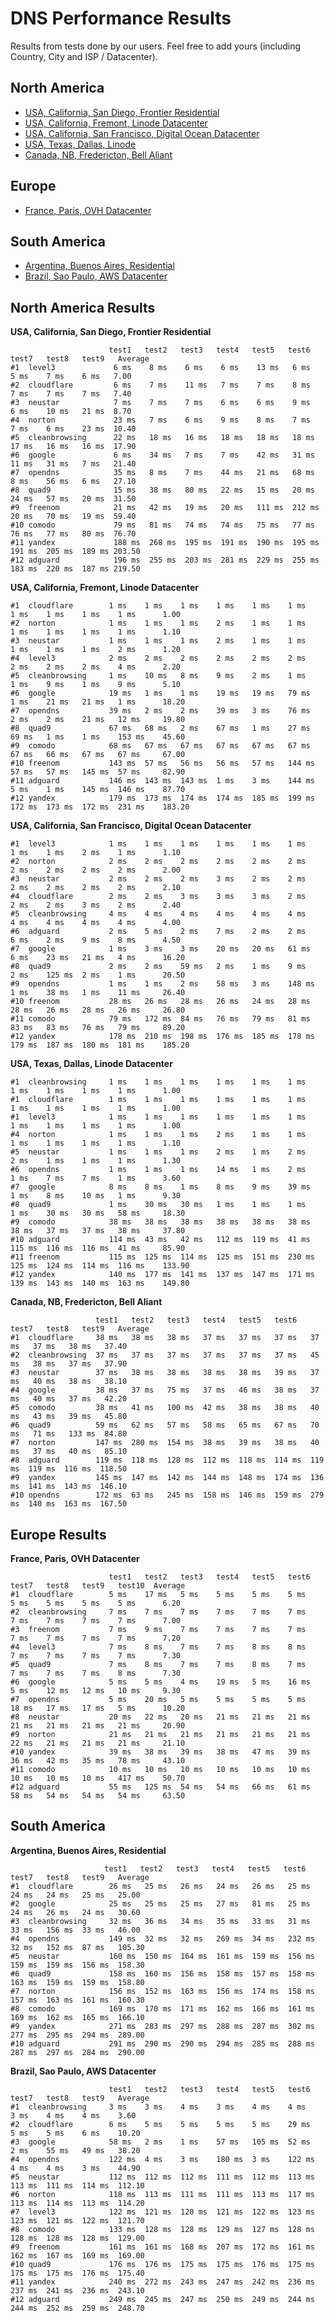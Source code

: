 # DNS Performance Results

Results from tests done by our users. Feel free to add yours (including Country, City and ISP / Datacenter).

## North America
  * [USA, California, San Diego, Frontier Residential](#usa-san-diego-frontier)
  * [USA, California, Fremont, Linode Datacenter](#usa-fremont-linode)
  * [USA, California, San Francisco, Digital Ocean Datacenter](#usa-sanfrancisco-digitalocean)
  * [USA, Texas, Dallas, Linode](#usa-dallas-linode)
  * [Canada, NB, Fredericton, Bell Aliant](#canada-nb-fredericton-bell)
  
## Europe
  * [France, Paris, OVH Datacenter](#france-paris-ovh)

## South America
  * [Argentina, Buenos Aires, Residential](#agentina-buenosaires)
  * [Brazil, Sao Paulo, AWS Datacenter](#brazil-saopaulo-aws)
  

## North America Results

<a name="usa-san-diego-frontier"></a>
**USA, California, San Diego, Frontier Residential**

``` 
                      test1   test2   test3   test4   test5   test6   test7   test8   test9   Average
#1  level3             6 ms    8 ms    6 ms    6 ms    13 ms   6 ms    5 ms    7 ms    6 ms   7.00
#2  cloudflare         6 ms    7 ms    11 ms   7 ms    7 ms    8 ms    7 ms    7 ms    7 ms   7.40
#3  neustar            7 ms    7 ms    7 ms    6 ms    6 ms    9 ms    6 ms    10 ms   21 ms  8.70
#4  norton             23 ms   7 ms    6 ms    9 ms    8 ms    7 ms    7 ms    6 ms    23 ms  10.40
#5  cleanbrowsing      22 ms   18 ms   16 ms   18 ms   18 ms   18 ms   17 ms   16 ms   16 ms  17.90
#6  google             6 ms    34 ms   7 ms    7 ms    42 ms   31 ms   11 ms   31 ms   7 ms   21.40
#7  opendns            35 ms   8 ms    7 ms    44 ms   21 ms   68 ms   8 ms    56 ms   6 ms   27.10
#8  quad9              15 ms   38 ms   80 ms   22 ms   15 ms   20 ms   24 ms   57 ms   20 ms  31.50
#9  freenom            21 ms   42 ms   19 ms   20 ms   111 ms  212 ms  20 ms   70 ms   19 ms  59.40
#10 comodo             79 ms   81 ms   74 ms   74 ms   75 ms   77 ms   76 ms   77 ms   80 ms  76.70
#11 yandex             188 ms  268 ms  195 ms  191 ms  190 ms  195 ms  191 ms  205 ms  189 ms 203.50
#12 adguard            196 ms  255 ms  203 ms  281 ms  229 ms  255 ms  183 ms  220 ms  187 ms 219.50
```

<a name="usa-fremont-linode"></a>
**USA, California, Fremont, Linode Datacenter**
```                      test1   test2   test3   test4   test5   test6   test7   test8   test9   test10  Average
#1  cloudflare        1 ms    1 ms    1 ms    1 ms    1 ms    1 ms    1 ms    1 ms    1 ms    1 ms      1.00
#2  norton            1 ms    1 ms    1 ms    2 ms    1 ms    1 ms    1 ms    1 ms    1 ms    1 ms      1.10
#3  neustar           1 ms    1 ms    1 ms    2 ms    1 ms    1 ms    1 ms    1 ms    1 ms    2 ms      1.20
#4  level3            2 ms    2 ms    2 ms    2 ms    2 ms    2 ms    2 ms    2 ms    2 ms    4 ms      2.20
#5  cleanbrowsing     1 ms    10 ms   8 ms    9 ms    2 ms    1 ms    1 ms    9 ms    1 ms    9 ms      5.10
#6  google            19 ms   1 ms    1 ms    19 ms   19 ms   79 ms   1 ms    21 ms   21 ms   1 ms      18.20
#7  opendns           39 ms   2 ms    2 ms    39 ms   3 ms    76 ms   2 ms    2 ms    21 ms   12 ms     19.80
#8  quad9             67 ms   68 ms   2 ms    67 ms   1 ms    27 ms   69 ms   1 ms    1 ms    153 ms    45.60
#9  comodo            68 ms   67 ms   67 ms   67 ms   67 ms   67 ms   67 ms   66 ms   67 ms   67 ms     67.00
#10 freenom           143 ms  57 ms   56 ms   56 ms   57 ms   144 ms  57 ms   57 ms   145 ms  57 ms     82.90
#11 adguard           146 ms  143 ms  143 ms  1 ms    3 ms    144 ms  5 ms    1 ms    145 ms  146 ms    87.70
#12 yandex            179 ms  173 ms  174 ms  174 ms  185 ms  199 ms  172 ms  173 ms  172 ms  231 ms    183.20
```

<a name="usa-sanfrancisco-digitalocean"></a>
**USA, California, San Francisco, Digital Ocean Datacenter**
```                      test1   test2   test3   test4   test5   test6   test7   test8   test9   test10  Average
#1  level3            1 ms    1 ms    1 ms    1 ms    1 ms    1 ms    1 ms    1 ms    2 ms    1 ms      1.10
#2  norton            2 ms    2 ms    2 ms    2 ms    2 ms    2 ms    2 ms    2 ms    2 ms    2 ms      2.00
#3  neustar           2 ms    2 ms    2 ms    3 ms    2 ms    2 ms    2 ms    2 ms    2 ms    2 ms      2.10
#4  cloudflare        2 ms    2 ms    3 ms    3 ms    3 ms    2 ms    2 ms    2 ms    3 ms    2 ms      2.40
#5  cleanbrowsing     4 ms    4 ms    4 ms    4 ms    4 ms    4 ms    4 ms    4 ms    4 ms    4 ms      4.00
#6  adguard           2 ms    5 ms    2 ms    7 ms    2 ms    2 ms    6 ms    2 ms    9 ms    8 ms      4.50
#7  google            1 ms    3 ms    3 ms    20 ms   20 ms   61 ms   6 ms    23 ms   21 ms   4 ms      16.20
#8  quad9             2 ms    2 ms    59 ms   2 ms    1 ms    9 ms    2 ms    125 ms  2 ms    1 ms      20.50
#9  opendns           1 ms    1 ms    2 ms    58 ms   3 ms    148 ms  1 ms    38 ms   1 ms    11 ms     26.40
#10 freenom           28 ms   26 ms   28 ms   26 ms   24 ms   28 ms   28 ms   26 ms   28 ms   26 ms     26.80
#11 comodo            79 ms   172 ms  84 ms   76 ms   79 ms   81 ms   83 ms   83 ms   76 ms   79 ms     89.20
#12 yandex            178 ms  210 ms  198 ms  176 ms  185 ms  178 ms  179 ms  187 ms  180 ms  181 ms    185.20
```

<a name="usa-dallas-linode"></a>
**USA, Texas, Dallas, Linode Datacenter**
```                      test1   test2   test3   test4   test5   test6   test7   test8   test9   test10  Average
#1  cleanbrowsing     1 ms    1 ms    1 ms    1 ms    1 ms    1 ms    1 ms    1 ms    1 ms    1 ms      1.00
#1  cloudflare        1 ms    1 ms    1 ms    1 ms    1 ms    1 ms    1 ms    1 ms    1 ms    1 ms      1.00
#1  level3            1 ms    1 ms    1 ms    1 ms    1 ms    1 ms    1 ms    1 ms    1 ms    1 ms      1.00
#4  norton            1 ms    1 ms    1 ms    2 ms    1 ms    1 ms    1 ms    1 ms    1 ms    1 ms      1.10
#5  neustar           1 ms    1 ms    1 ms    2 ms    1 ms    2 ms    2 ms    1 ms    1 ms    1 ms      1.30
#6  opendns           1 ms    1 ms    1 ms    14 ms   1 ms    2 ms    1 ms    7 ms    7 ms    1 ms      3.60
#7  google            8 ms    8 ms    1 ms    8 ms    9 ms    39 ms   1 ms    8 ms    10 ms   1 ms      9.30
#8  quad9             1 ms    30 ms   30 ms   1 ms    1 ms    1 ms    1 ms    30 ms   30 ms   58 ms     18.30
#9  comodo            38 ms   38 ms   38 ms   38 ms   38 ms   38 ms   38 ms   37 ms   37 ms   38 ms     37.80
#10 adguard           114 ms  43 ms   42 ms   112 ms  119 ms  41 ms   115 ms  116 ms  116 ms  41 ms     85.90
#11 freenom           115 ms  125 ms  114 ms  125 ms  151 ms  230 ms  125 ms  124 ms  114 ms  116 ms    133.90
#12 yandex            140 ms  177 ms  141 ms  137 ms  147 ms  171 ms  139 ms  143 ms  140 ms  163 ms    149.80
```

<a name="canada-nb-fredericton-bell"></a>
**Canada, NB, Fredericton, Bell Aliant**
```
                   test1   test2   test3   test4   test5   test6   test7   test8   test9   Average  
#1  cloudflare     38 ms   38 ms   38 ms   37 ms   37 ms   37 ms   37 ms   37 ms   38 ms   37.40
#2  cleanbrowsing  37 ms   37 ms   37 ms   37 ms   37 ms   37 ms   45 ms   38 ms   37 ms   37.90
#3  neustar        37 ms   38 ms   38 ms   38 ms   38 ms   39 ms   37 ms   40 ms   38 ms   38.10
#4  google         38 ms   37 ms   75 ms   37 ms   46 ms   38 ms   37 ms   40 ms   37 ms   42.20
#5  comodo         38 ms   41 ms   100 ms  42 ms   38 ms   38 ms   40 ms   43 ms   39 ms   45.80
#6  quad9          59 ms   62 ms   57 ms   58 ms   65 ms   67 ms   70 ms   71 ms   133 ms  84.80
#7  norton         147 ms  280 ms  154 ms  38 ms   39 ms   38 ms   40 ms   37 ms   40 ms   85.10
#8  adguard        119 ms  118 ms  128 ms  112 ms  118 ms  114 ms  119 ms  119 ms  116 ms  118.50
#9  yandex         145 ms  147 ms  142 ms  144 ms  148 ms  174 ms  136 ms  141 ms  143 ms  146.10
#10 opendns        172 ms  63 ms   245 ms  158 ms  146 ms  159 ms  279 ms  140 ms  163 ms  167.50
```


## Europe Results
<a name="france-paris-ovh"></a>
**France, Paris, OVH Datacenter**
```
                      test1   test2   test3   test4   test5   test6   test7   test8   test9   test10  Average
#1  cloudflare        5 ms    17 ms   5 ms    5 ms    5 ms    5 ms    5 ms    5 ms    5 ms    5 ms      6.20
#2  cleanbrowsing     7 ms    7 ms    7 ms    7 ms    7 ms    7 ms    7 ms    7 ms    7 ms    7 ms      7.00
#3  freenom           7 ms    9 ms    7 ms    7 ms    7 ms    7 ms    7 ms    7 ms    7 ms    7 ms      7.20
#4  level3            7 ms    8 ms    7 ms    7 ms    8 ms    8 ms    7 ms    7 ms    7 ms    7 ms      7.30
#5  quad9             7 ms    8 ms    7 ms    7 ms    8 ms    7 ms    7 ms    7 ms    7 ms    8 ms      7.30
#6  google            5 ms    5 ms    4 ms    19 ms   5 ms    16 ms   5 ms    12 ms   12 ms   10 ms     9.30
#7  opendns           5 ms    20 ms   5 ms    5 ms    5 ms    5 ms    18 ms   17 ms   17 ms   5 ms      10.20
#8  neustar           20 ms   22 ms   20 ms   21 ms   21 ms   21 ms   21 ms   21 ms   21 ms   21 ms     20.90
#9  norton            21 ms   21 ms   21 ms   21 ms   21 ms   21 ms   22 ms   21 ms   21 ms   21 ms     21.10
#10 yandex            39 ms   38 ms   39 ms   38 ms   47 ms   39 ms   36 ms   42 ms   35 ms   78 ms     43.10
#11 comodo            10 ms   10 ms   10 ms   10 ms   10 ms   10 ms   10 ms   10 ms   10 ms   417 ms    50.70
#12 adguard           55 ms   125 ms  54 ms   54 ms   66 ms   61 ms   58 ms   54 ms   54 ms   54 ms     63.50
```

## South America
<a name="argentina-buenosaires"></a>
**Argentina, Buenos Aires, Residential**
```
                     test1   test2   test3   test4   test5   test6   test7   test8   test9   Average
#1  cloudflare        26 ms   25 ms   26 ms   24 ms   26 ms   25 ms   24 ms   24 ms   25 ms   25.00
#2  google            25 ms   25 ms   25 ms   27 ms   81 ms   25 ms   24 ms   26 ms   24 ms   30.60
#3  cleanbrowsing     32 ms   36 ms   34 ms   35 ms   33 ms   31 ms   33 ms   156 ms  33 ms   46.00
#4  opendns           149 ms  32 ms   32 ms   269 ms  34 ms   232 ms  32 ms   152 ms  87 ms   105.30
#5  neustar           160 ms  150 ms  164 ms  161 ms  159 ms  156 ms  159 ms  159 ms  156 ms  158.30
#6  quad9             158 ms  160 ms  156 ms  158 ms  157 ms  158 ms  163 ms  159 ms  159 ms  158.80
#7  norton            156 ms  152 ms  163 ms  156 ms  174 ms  158 ms  157 ms  163 ms  161 ms  160.30
#8  comodo            169 ms  170 ms  171 ms  162 ms  166 ms  161 ms  169 ms  162 ms  165 ms  166.10
#9  yandex            271 ms  283 ms  297 ms  288 ms  287 ms  302 ms  277 ms  295 ms  294 ms  289.00
#10 adguard           291 ms  290 ms  290 ms  294 ms  285 ms  288 ms  287 ms  297 ms  284 ms  290.00
```

<a name="brazil-saopaulo-aws"></a>
**Brazil, Sao Paulo, AWS Datacenter**
```
                      test1   test2   test3   test4   test5   test6   test7   test8   test9   Average        
#1  cleanbrowsing     3 ms    3 ms    4 ms    3 ms    4 ms    4 ms    3 ms    4 ms    4 ms    3.60
#2  cloudflare        6 ms    5 ms    5 ms    5 ms    5 ms    29 ms   5 ms    5 ms    6 ms    10.20
#3  google            58 ms   2 ms    1 ms    57 ms   105 ms  52 ms   2 ms    55 ms   49 ms   38.20
#4  opendns           122 ms  4 ms    3 ms    180 ms  3 ms    122 ms  4 ms    4 ms    3 ms    44.90
#5  neustar           112 ms  112 ms  112 ms  111 ms  112 ms  113 ms  113 ms  111 ms  114 ms  112.10
#6  norton            118 ms  113 ms  111 ms  111 ms  113 ms  117 ms  113 ms  114 ms  113 ms  114.20
#7  level3            122 ms  121 ms  120 ms  121 ms  122 ms  123 ms  123 ms  121 ms  122 ms  121.70
#8  comodo            133 ms  128 ms  128 ms  129 ms  127 ms  128 ms  128 ms  128 ms  128 ms  129.00
#9  freenom           161 ms  161 ms  168 ms  207 ms  172 ms  161 ms  162 ms  167 ms  169 ms  169.00
#10 quad9             176 ms  176 ms  175 ms  175 ms  176 ms  175 ms  175 ms  175 ms  176 ms  175.40
#11 yandex            240 ms  272 ms  243 ms  247 ms  242 ms  236 ms  237 ms  241 ms  236 ms  243.10
#12 adguard           249 ms  245 ms  247 ms  250 ms  249 ms  244 ms  244 ms  252 ms  259 ms  248.70
```
